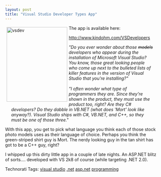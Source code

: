 ```yaml
---
layout: post
title: "Visual Studio Developer Types App"
---
```


<p><a href="http://kindohm.com/localimages/posts/VisualStudioDeveloperTypesApp_7B69/vsdev.png"><img style="border-top-width: 0px; border-left-width: 0px; border-bottom-width: 0px; margin: 5px; border-right-width: 0px" height="244" alt="vsdev" src="http://kindohm.com/localimages/posts/VisualStudioDeveloperTypesApp_7B69/vsdev_thumb.png" width="198" align="left" border="0" /></a></p>
<p>The app is available here:</p>
<p><a href="http://www.kindohm.com/VSDevelopers">http://www.kindohm.com/VSDevelopers</a></p>
<p style="margin-left: 20px; margin-right: 20px"><em>"Do you ever wonder about those <span style="text-decoration: line-through">models</span> developers who appear during the installation of Microsoft Visual Studio? You know, those great looking people who come up next to the bulleted lists of killer features in the version of Visual Studio that you're installing?"<br /><br />"I often wonder what type of programmers they are. Since they're shown in the product, they must use the product too, right? Are they C# developers? Do they dabble in VB.NET (what does 'Mort' look like anyway?). Visual Studio ships with C#, VB.NET, and C++, so they must be one of those three."</em></p>
<p>With this app, you get to pick what language you think each of those stock photo models uses as their language of choice.  Perhaps you think the green-striped shirt guy is Mort.  The nerdy looking guy in the tan shirt has got to be a C++ guy, right?  </p>
<p>I whipped up this dirty little app in a couple of late nights.  An ASP.NET blitz of sorts.... developed with VS 2k8 of course (while targeting .NET 2.0).  </p>
<div class="tags" id="scid:0767317B-992E-4b12-91E0-4F059A8CECA8:b3089cd0-f407-49d3-ac88-3ecfaa495f36">Technorati Tags: <a href="http://technorati.com/tags/visual%20studio" rel="tag" target="_blank">visual studio</a> <a href="http://technorati.com/tags/.net" rel="tag" target="_blank">.net</a> <a href="http://technorati.com/tags/asp.net" rel="tag" target="_blank">asp.net</a> <a href="http://technorati.com/tags/programming" rel="tag" target="_blank">programming</a></div> 
